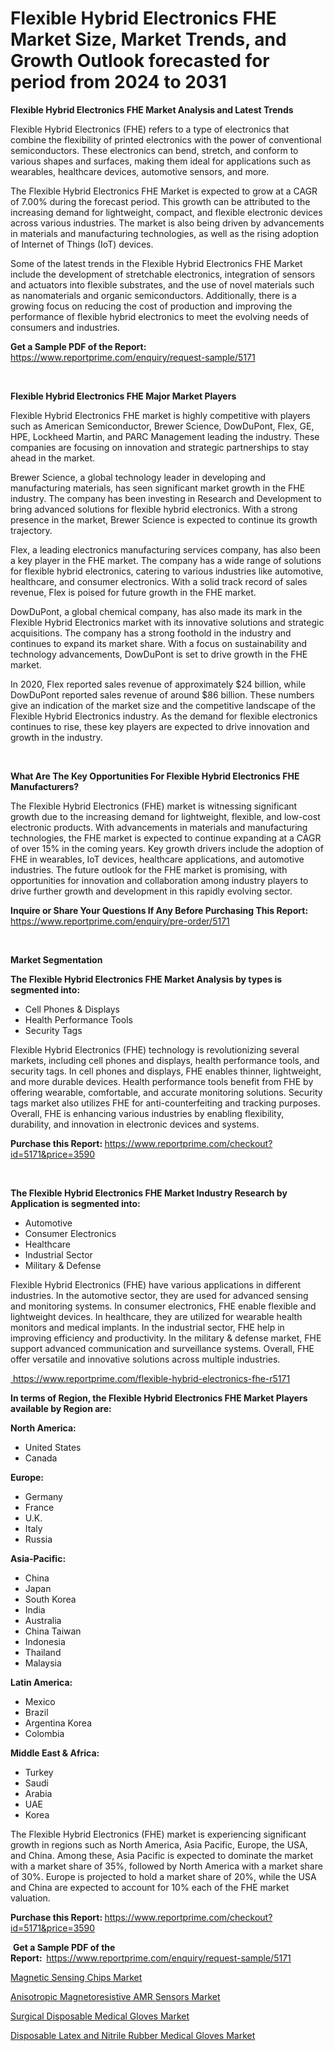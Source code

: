 <p><h1>Flexible Hybrid Electronics FHE Market Size, Market Trends, and Growth Outlook forecasted for period from 2024 to 2031</h1></p><p><strong>Flexible Hybrid Electronics FHE Market Analysis and Latest Trends</strong></p>
<p><p>Flexible Hybrid Electronics (FHE) refers to a type of electronics that combine the flexibility of printed electronics with the power of conventional semiconductors. These electronics can bend, stretch, and conform to various shapes and surfaces, making them ideal for applications such as wearables, healthcare devices, automotive sensors, and more.</p><p>The Flexible Hybrid Electronics FHE Market is expected to grow at a CAGR of 7.00% during the forecast period. This growth can be attributed to the increasing demand for lightweight, compact, and flexible electronic devices across various industries. The market is also being driven by advancements in materials and manufacturing technologies, as well as the rising adoption of Internet of Things (IoT) devices.</p><p>Some of the latest trends in the Flexible Hybrid Electronics FHE Market include the development of stretchable electronics, integration of sensors and actuators into flexible substrates, and the use of novel materials such as nanomaterials and organic semiconductors. Additionally, there is a growing focus on reducing the cost of production and improving the performance of flexible hybrid electronics to meet the evolving needs of consumers and industries.</p></p>
<p><strong>Get a Sample PDF of the Report:&nbsp;</strong> <a href="https://www.reportprime.com/enquiry/request-sample/5171">https://www.reportprime.com/enquiry/request-sample/5171</a></p>
<p>&nbsp;</p>
<p><strong>Flexible Hybrid Electronics FHE Major Market Players</strong></p>
<p><p>Flexible Hybrid Electronics FHE market is highly competitive with players such as American Semiconductor, Brewer Science, DowDuPont, Flex, GE, HPE, Lockheed Martin, and PARC Management leading the industry. These companies are focusing on innovation and strategic partnerships to stay ahead in the market.</p><p>Brewer Science, a global technology leader in developing and manufacturing materials, has seen significant market growth in the FHE industry. The company has been investing in Research and Development to bring advanced solutions for flexible hybrid electronics. With a strong presence in the market, Brewer Science is expected to continue its growth trajectory.</p><p>Flex, a leading electronics manufacturing services company, has also been a key player in the FHE market. The company has a wide range of solutions for flexible hybrid electronics, catering to various industries like automotive, healthcare, and consumer electronics. With a solid track record of sales revenue, Flex is poised for future growth in the FHE market.</p><p>DowDuPont, a global chemical company, has also made its mark in the Flexible Hybrid Electronics market with its innovative solutions and strategic acquisitions. The company has a strong foothold in the industry and continues to expand its market share. With a focus on sustainability and technology advancements, DowDuPont is set to drive growth in the FHE market.</p><p>In 2020, Flex reported sales revenue of approximately $24 billion, while DowDuPont reported sales revenue of around $86 billion. These numbers give an indication of the market size and the competitive landscape of the Flexible Hybrid Electronics industry. As the demand for flexible electronics continues to rise, these key players are expected to drive innovation and growth in the industry.</p></p>
<p>&nbsp;</p>
<p><strong>What Are The Key Opportunities For Flexible Hybrid Electronics FHE Manufacturers?</strong></p>
<p><p>The Flexible Hybrid Electronics (FHE) market is witnessing significant growth due to the increasing demand for lightweight, flexible, and low-cost electronic products. With advancements in materials and manufacturing technologies, the FHE market is expected to continue expanding at a CAGR of over 15% in the coming years. Key growth drivers include the adoption of FHE in wearables, IoT devices, healthcare applications, and automotive industries. The future outlook for the FHE market is promising, with opportunities for innovation and collaboration among industry players to drive further growth and development in this rapidly evolving sector.</p></p>
<p><strong>Inquire or Share Your Questions If Any Before Purchasing This Report:</strong> <a href="https://www.reportprime.com/enquiry/pre-order/5171">https://www.reportprime.com/enquiry/pre-order/5171</a></p>
<p>&nbsp;</p>
<p><strong>Market Segmentation</strong></p>
<p><strong>The Flexible Hybrid Electronics FHE Market Analysis by types is segmented into:</strong></p>
<p><ul><li>Cell Phones & Displays</li><li>Health Performance Tools</li><li>Security Tags</li></ul></p>
<p><p>Flexible Hybrid Electronics (FHE) technology is revolutionizing several markets, including cell phones and displays, health performance tools, and security tags. In cell phones and displays, FHE enables thinner, lightweight, and more durable devices. Health performance tools benefit from FHE by offering wearable, comfortable, and accurate monitoring solutions. Security tags market also utilizes FHE for anti-counterfeiting and tracking purposes. Overall, FHE is enhancing various industries by enabling flexibility, durability, and innovation in electronic devices and systems.</p></p>
<p><strong>Purchase this Report:&nbsp;</strong><a href="https://www.reportprime.com/checkout?id=5171&price=3590">https://www.reportprime.com/checkout?id=5171&price=3590</a></p>
<p>&nbsp;</p>
<p><strong>The Flexible Hybrid Electronics FHE Market Industry Research by Application is segmented into:</strong></p>
<p><ul><li>Automotive</li><li>Consumer Electronics</li><li>Healthcare</li><li>Industrial Sector</li><li>Military & Defense</li></ul></p>
<p><p>Flexible Hybrid Electronics (FHE) have various applications in different industries. In the automotive sector, they are used for advanced sensing and monitoring systems. In consumer electronics, FHE enable flexible and lightweight devices. In healthcare, they are utilized for wearable health monitors and medical implants. In the industrial sector, FHE help in improving efficiency and productivity. In the military & defense market, FHE support advanced communication and surveillance systems. Overall, FHE offer versatile and innovative solutions across multiple industries.</p></p>
<p><a href="https://www.reportprime.com/flexible-hybrid-electronics-fhe-r5171">&nbsp;https://www.reportprime.com/flexible-hybrid-electronics-fhe-r5171</a></p>
<p><strong>In terms of Region, the Flexible Hybrid Electronics FHE Market Players available by Region are:</strong></p>
<p>
    <p> <strong> North America: </strong>
        <ul>
            <li>United States</li>
            <li>Canada</li>
        </ul>
        </p> 
    <p> <strong> Europe: </strong>
        <ul>
            <li>Germany</li>
            <li>France</li>
            <li>U.K.</li>
            <li>Italy</li>
            <li>Russia</li>
        </ul>
        </p> 
    <p> <strong> Asia-Pacific: </strong>
        <ul>
            <li>China</li>
            <li>Japan</li>
            <li>South Korea</li>
            <li>India</li>
            <li>Australia</li>
            <li>China Taiwan</li>
            <li>Indonesia</li>
            <li>Thailand</li>
            <li>Malaysia</li>
        </ul>
        </p> 
    <p> <strong> Latin America: </strong>
        <ul>
            <li>Mexico</li>
            <li>Brazil</li>
            <li>Argentina Korea</li>
            <li>Colombia</li>
        </ul>
        </p> 
    <p> <strong> Middle East & Africa: </strong>
        <ul>
            <li>Turkey</li>
            <li>Saudi</li>
            <li>Arabia</li>
            <li>UAE</li>
            <li>Korea</li>
        </ul>
    </p>
    </p>
<p><p>The Flexible Hybrid Electronics (FHE) market is experiencing significant growth in regions such as North America, Asia Pacific, Europe, the USA, and China. Among these, Asia Pacific is expected to dominate the market with a market share of 35%, followed by North America with a market share of 30%. Europe is projected to hold a market share of 20%, while the USA and China are expected to account for 10% each of the FHE market valuation.</p></p>
<p><strong>Purchase this Report: </strong><a href="https://www.reportprime.com/checkout?id=5171&price=3590">https://www.reportprime.com/checkout?id=5171&price=3590</a></p>
<p>&nbsp;<strong>Get a Sample PDF of the Report:&nbsp;&nbsp;</strong><a href="https://www.reportprime.com/enquiry/request-sample/5171">https://www.reportprime.com/enquiry/request-sample/5171</a></p>
<p><strong></strong></p>
<p><p><a href="https://github.com/vregtldg37/Market-Research-Report-List-1/blob/main/magnetic-sensing-chips-market.md">Magnetic Sensing Chips Market</a></p><p><a href="https://github.com/labibmmn112/Market-Research-Report-List-1/blob/main/anisotropic-magnetoresistive-amr-sensors-market.md">Anisotropic Magnetoresistive AMR Sensors Market</a></p><p><a href="https://issuu.com/reportprime-2/docs/surgical-disposable-medical-gloves-market-size-203">Surgical Disposable Medical Gloves Market</a></p><p><a href="https://issuu.com/reportprime-2/docs/disposable-latex-and-nitrile-rubber-medical-gloves">Disposable Latex and Nitrile Rubber Medical Gloves Market</a></p></p>